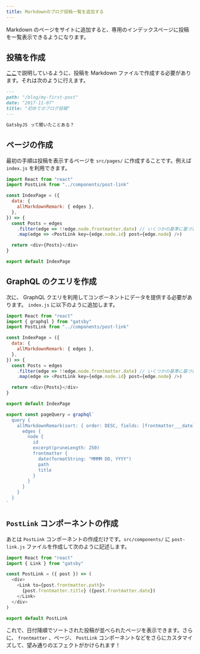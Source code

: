 ```yaml
---
title: Markdownのブログ投稿一覧を追加する
---
```


Markdown のページをサイトに追加すると、専用のインデックスページに投稿を一覧表示できるようになります。

## 投稿を作成

[ここ](/docs/adding-markdown-pages)で説明しているように、投稿を Markdown ファイルで作成する必要があります。それは次のように行えます。

```markdown
---
path: "/blog/my-first-post"
date: "2017-11-07"
title: "初めてのブログ投稿"
---

GatsbyJS って聞いたことある？
```

## ページの作成

最初の手順は投稿を表示するページを `src/pages/` に作成することです。例えば `index.js` を利用できます。

```jsx:title=src/pages/index.js
import React from "react"
import PostLink from "../components/post-link"

const IndexPage = ({
  data: {
    allMarkdownRemark: { edges },
  },
}) => {
  const Posts = edges
    .filter(edge => !!edge.node.frontmatter.date) // いくつかの基準に基づいて投稿をフィルタリングできます
    .map(edge => <PostLink key={edge.node.id} post={edge.node} />)

  return <div>{Posts}</div>
}

export default IndexPage
```

## GraphQL のクエリを作成

次に、 GraphQL クエリを利用してコンポーネントにデータを提供する必要があります。 `index.js` に以下のように追加します。

```jsx:title=src/pages/index.js
import React from "react"
import { graphql } from "gatsby"
import PostLink from "../components/post-link"

const IndexPage = ({
  data: {
    allMarkdownRemark: { edges },
  },
}) => {
  const Posts = edges
    .filter(edge => !!edge.node.frontmatter.date) // いくつかの基準に基づいて投稿をフィルタリングできます
    .map(edge => <PostLink key={edge.node.id} post={edge.node} />)

  return <div>{Posts}</div>
}

export default IndexPage

export const pageQuery = graphql`
  query {
    allMarkdownRemark(sort: { order: DESC, fields: [frontmatter___date] }) {
      edges {
        node {
          id
          excerpt(pruneLength: 250)
          frontmatter {
            date(formatString: "MMMM DD, YYYY")
            path
            title
          }
        }
      }
    }
  }
`
```

## `PostLink` コンポーネントの作成

あとは `PostLink` コンポーネントの作成だけです。`src/components/` に `post-link.js` ファイルを作成して次のように記述します。

```jsx:title=src/components/post-link.js
import React from "react"
import { Link } from "gatsby"

const PostLink = ({ post }) => (
  <div>
    <Link to={post.frontmatter.path}>
      {post.frontmatter.title} ({post.frontmatter.date})
    </Link>
  </div>
)

export default PostLink
```

これで、日付降順でソートされた投稿が並べられたページを表示できます。さらに、 `frontmatter` 、ページ、 `PostLink` コンポーネントなどをさらにカスタマイズして、望み通りのエフェクトがかけられます！

